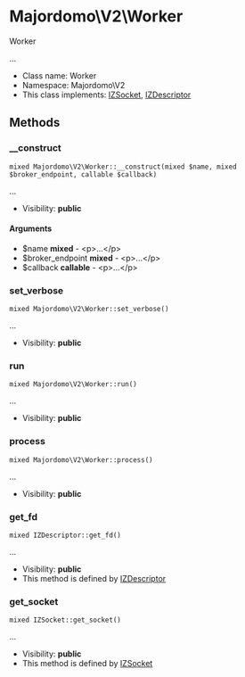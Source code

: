 Majordomo\V2\Worker
===============

Worker

...


* Class name: Worker
* Namespace: Majordomo\V2
* This class implements: [IZSocket](IZSocket.md), [IZDescriptor](IZDescriptor.md)






Methods
-------


### __construct

    mixed Majordomo\V2\Worker::__construct(mixed $name, mixed $broker_endpoint, callable $callback)



...

* Visibility: **public**


#### Arguments
* $name **mixed** - &lt;p&gt;...&lt;/p&gt;
* $broker_endpoint **mixed** - &lt;p&gt;...&lt;/p&gt;
* $callback **callable** - &lt;p&gt;...&lt;/p&gt;



### set_verbose

    mixed Majordomo\V2\Worker::set_verbose()



...

* Visibility: **public**




### run

    mixed Majordomo\V2\Worker::run()



...

* Visibility: **public**




### process

    mixed Majordomo\V2\Worker::process()



...

* Visibility: **public**




### get_fd

    mixed IZDescriptor::get_fd()



...

* Visibility: **public**
* This method is defined by [IZDescriptor](IZDescriptor.md)




### get_socket

    mixed IZSocket::get_socket()



...

* Visibility: **public**
* This method is defined by [IZSocket](IZSocket.md)



